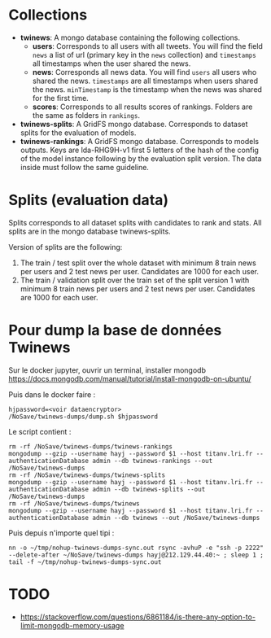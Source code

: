 # Collections

 * **twinews**: A mongo database containing the following collections.
   * **users**: Corresponds to all users with all tweets. You will find the field `news` a list of url (primary key in the `news` collection) and `timestamps` all timestamps when the user shared the news.
   * **news**: Corresponds all news data. You will find `users` all users who shared the news. `timestamps` are all timestamps when users shared the news. `minTimestamp` is the timestamp when the news was shared for the first time.
   * **scores**: Corresponds to all results scores of rankings. Folders are the same as folders in `rankings`.
 * **twinews-splits**: A GridFS mongo database. Corresponds to dataset splits for the evaluation of models.
 * **twinews-rankings**: A GridFS mongo database. Corresponds to models outputs. Keys are lda-RHG9H-v1 first 5 letters of the hash of the config of the model instance following by the evaluation split version. The data inside must follow the same guideline.


# Splits (evaluation data)

Splits corresponds to all dataset splits with candidates to rank and stats.
All splits are in the mongo database twinews-splits.

Version of splits are the following:

 1. The train / test split over the whole dataset with minimum 8 train news per users and 2 test news per user. Candidates are 1000 for each user. 
 2. The train / validation split over the train set of the split version 1 with minimum 8 train news per users and 2 test news per user. Candidates are 1000 for each user.


# Pour dump la base de données Twinews

Sur le docker jupyter, ouvrir un terminal, installer mongodb <https://docs.mongodb.com/manual/tutorial/install-mongodb-on-ubuntu/>

Puis dans le docker faire :

	hjpassword=<voir dataencryptor>
	/NoSave/twinews-dumps/dump.sh $hjpassword

Le script contient :

```
rm -rf /NoSave/twinews-dumps/twinews-rankings
mongodump --gzip --username hayj --password $1 --host titanv.lri.fr --authenticationDatabase admin --db twinews-rankings --out /NoSave/twinews-dumps
rm -rf /NoSave/twinews-dumps/twinews-splits
mongodump --gzip --username hayj --password $1 --host titanv.lri.fr --authenticationDatabase admin --db twinews-splits --out /NoSave/twinews-dumps
rm -rf /NoSave/twinews-dumps/twinews
mongodump --gzip --username hayj --password $1 --host titanv.lri.fr --authenticationDatabase admin --db twinews --out /NoSave/twinews-dumps
```

Puis depuis n'importe quel tipi :

	nn -o ~/tmp/nohup-twinews-dumps-sync.out rsync -avhuP -e "ssh -p 2222" --delete-after ~/NoSave/twinews-dumps hayj@212.129.44.40:~ ; sleep 1 ; tail -f ~/tmp/nohup-twinews-dumps-sync.out


# TODO

 * https://stackoverflow.com/questions/6861184/is-there-any-option-to-limit-mongodb-memory-usage